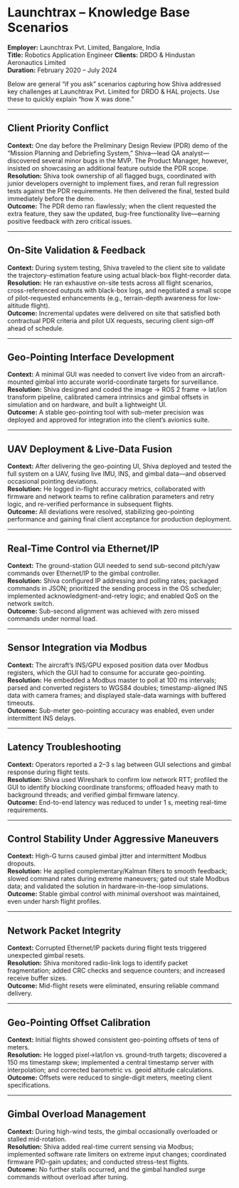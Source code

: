 # Launchtrax – Knowledge Base Scenarios

**Employer:** Launchtrax Pvt. Limited, Bangalore, India  
**Title:** Robotics Application Engineer
**Clients:** DRDO & Hindustan Aeronautics Limited  
**Duration:** February 2020 – July 2024  

Below are general “if you ask” scenarios capturing how Shiva addressed key challenges at Launchtrax Pvt. Limited for DRDO & HAL projects. Use these to quickly explain “how X was done.”

---

## Client Priority Conflict  
**Context:** One day before the Preliminary Design Review (PDR) demo of the “Mission Planning and Debriefing System,” Shiva—lead QA analyst—discovered several minor bugs in the MVP. The Product Manager, however, insisted on showcasing an additional feature outside the PDR scope.  
**Resolution:** Shiva took ownership of all flagged bugs, coordinated with junior developers overnight to implement fixes, and reran full regression tests against the PDR requirements. He then delivered the final, tested build immediately before the demo.  
**Outcome:** The PDR demo ran flawlessly; when the client requested the extra feature, they saw the updated, bug-free functionality live—earning positive feedback with zero critical issues.

---

## On-Site Validation & Feedback  
**Context:** During system testing, Shiva traveled to the client site to validate the trajectory-estimation feature using actual black-box flight-recorder data.  
**Resolution:** He ran exhaustive on-site tests across all flight scenarios, cross-referenced outputs with black-box logs, and negotiated a small scope of pilot-requested enhancements (e.g., terrain-depth awareness for low-altitude flight).  
**Outcome:** Incremental updates were delivered on site that satisfied both contractual PDR criteria and pilot UX requests, securing client sign-off ahead of schedule.

---

## Geo-Pointing Interface Development  
**Context:** A minimal GUI was needed to convert live video from an aircraft-mounted gimbal into accurate world-coordinate targets for surveillance.  
**Resolution:** Shiva designed and coded the image → ROS 2 frame → lat/lon transform pipeline, calibrated camera intrinsics and gimbal offsets in simulation and on hardware, and built a lightweight UI.  
**Outcome:** A stable geo-pointing tool with sub-meter precision was deployed and approved for integration into the client’s avionics suite.

---

## UAV Deployment & Live-Data Fusion  
**Context:** After delivering the geo-pointing UI, Shiva deployed and tested the full system on a UAV, fusing live IMU, INS, and gimbal data—and observed occasional pointing deviations.  
**Resolution:** He logged in-flight accuracy metrics, collaborated with firmware and network teams to refine calibration parameters and retry logic, and re-verified performance in subsequent flights.  
**Outcome:** All deviations were resolved, stabilizing geo-pointing performance and gaining final client acceptance for production deployment.

---

## Real-Time Control via Ethernet/IP  
**Context:** The ground-station GUI needed to send sub-second pitch/yaw commands over Ethernet/IP to the gimbal controller.  
**Resolution:** Shiva configured IP addressing and polling rates; packaged commands in JSON; prioritized the sending process in the OS scheduler; implemented acknowledgment-and-retry logic; and enabled QoS on the network switch.  
**Outcome:** Sub-second alignment was achieved with zero missed commands under normal load.

---

## Sensor Integration via Modbus  
**Context:** The aircraft’s INS/GPU exposed position data over Modbus registers, which the GUI had to consume for accurate geo-pointing.  
**Resolution:** He embedded a Modbus master to poll at 100 ms intervals; parsed and converted registers to WGS84 doubles; timestamp-aligned INS data with camera frames; and displayed stale-data warnings with buffered timeouts.  
**Outcome:** Sub-meter geo-pointing accuracy was enabled, even under intermittent INS delays.

---

## Latency Troubleshooting  
**Context:** Operators reported a 2–3 s lag between GUI selections and gimbal response during flight tests.  
**Resolution:** Shiva used Wireshark to confirm low network RTT; profiled the GUI to identify blocking coordinate transforms; offloaded heavy math to background threads; and verified gimbal firmware latency.  
**Outcome:** End-to-end latency was reduced to under 1 s, meeting real-time requirements.

---

## Control Stability Under Aggressive Maneuvers  
**Context:** High-G turns caused gimbal jitter and intermittent Modbus dropouts.  
**Resolution:** He applied complementary/Kalman filters to smooth feedback; slowed command rates during extreme maneuvers; gated out stale Modbus data; and validated the solution in hardware-in-the-loop simulations.  
**Outcome:** Stable gimbal control with minimal overshoot was maintained, even under harsh flight profiles.

---

## Network Packet Integrity  
**Context:** Corrupted Ethernet/IP packets during flight tests triggered unexpected gimbal resets.  
**Resolution:** Shiva monitored radio-link logs to identify packet fragmentation; added CRC checks and sequence counters; and increased receive buffer sizes.  
**Outcome:** Mid-flight resets were eliminated, ensuring reliable command delivery.

---

## Geo-Pointing Offset Calibration  
**Context:** Initial flights showed consistent geo-pointing offsets of tens of meters.  
**Resolution:** He logged pixel→lat/lon vs. ground-truth targets; discovered a 150 ms timestamp skew; implemented a central timestamp server with interpolation; and corrected barometric vs. geoid altitude calculations.  
**Outcome:** Offsets were reduced to single-digit meters, meeting client specifications.

---

## Gimbal Overload Management  
**Context:** During high-wind tests, the gimbal occasionally overloaded or stalled mid-rotation.  
**Resolution:** Shiva added real-time current sensing via Modbus; implemented software rate limiters on extreme input changes; coordinated firmware PID-gain updates; and conducted stress-test flights.  
**Outcome:** No further stalls occurred, and the gimbal handled surge commands without overload after tuning.

